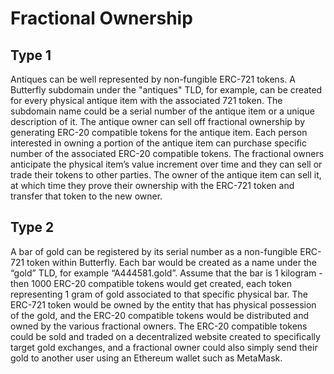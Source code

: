 # Fractional Ownership

## Type 1

Antiques can be well represented by non-fungible ERC-721 tokens. A Butterfly subdomain under the "antiques" TLD, for example, can be created for every physical antique item with the associated 721 token. The subdomain name could be a serial number of the antique item or a unique description of it. The antique owner can sell off fractional ownership by generating ERC-20 compatible tokens for the antique item. Each person interested in owning a portion of the antique item can purchase specific number of the associated ERC-20 compatible tokens. The fractional owners anticipate the physical item’s value increment over time and they can sell or trade their tokens to other parties. The owner of the antique item can sell it, at which time they prove their ownership with the ERC-721 token and transfer that token to the new owner.

## Type 2

A bar of gold can be registered by its serial number as a non-fungible ERC-721 token within Butterfly. Each bar would be created as a name under the “gold” TLD, for example “A444581.gold”. Assume that the bar is 1 kilogram - then 1000 ERC-20 compatible tokens would get created, each token representing 1 gram of gold associated to that specific physical bar. The ERC-721 token would be owned by the entity that has physical possession of the gold, and the ERC-20 compatible tokens would be distributed and owned by the various fractional owners. The ERC-20 compatible tokens could be sold and traded on a decentralized website created to specifically target gold exchanges, and a fractional owner could also simply send their gold to another user using an Ethereum wallet such as MetaMask.

